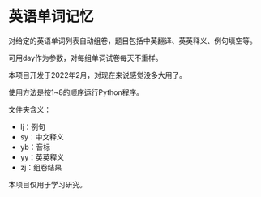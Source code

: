 # 英语单词记忆

对给定的英语单词列表自动组卷，题目包括中英翻译、英英释义、例句填空等。

可用day作为参数，对每组单词试卷每天不重样。

本项目开发于2022年2月，对现在来说感觉没多大用了。

使用方法是按1~8的顺序运行Python程序。

文件夹含义：
- lj：例句
- sy：中文释义
- yb：音标
- yy：英英释义
- zj：组卷结果

本项目仅用于学习研究。